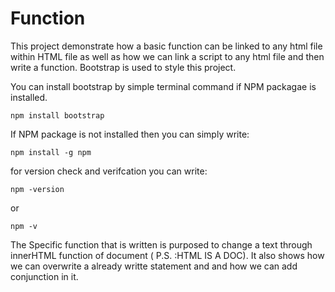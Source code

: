 # Function
This project demonstrate how a basic function can be linked to any html file within HTML file as well as how we can link a script to any html file and then write a function. Bootstrap is used to style this project.

You can install bootstrap by simple terminal command if NPM packagae is installed.

    npm install bootstrap
    
If NPM package is not installed then you can simply write:

    npm install -g npm

for version check and verifcation you can write:

    npm -version
or

    npm -v

The Specific function that is written is purposed to change a text through innerHTML function of document ( P.S. :HTML IS A DOC). It also shows how we can overwrite a already writte statement and and how we can add conjunction in it.
